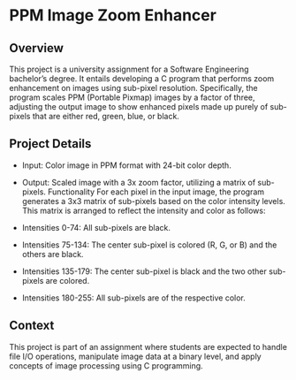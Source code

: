 # PPM Image Zoom Enhancer
## Overview
This project is a university assignment for a Software Engineering bachelor’s degree. It entails developing a C program that performs zoom enhancement on images using sub-pixel resolution. Specifically, the program scales PPM (Portable Pixmap) images by a factor of three, adjusting the output image to show enhanced pixels made up purely of sub-pixels that are either red, green, blue, or black.

## Project Details
- Input: Color image in PPM format with 24-bit color depth.
- Output: Scaled image with a 3x zoom factor, utilizing a matrix of sub-pixels.
Functionality
For each pixel in the input image, the program generates a 3x3 matrix of sub-pixels based on the color intensity levels. This matrix is arranged to reflect the intensity and color as follows:

- Intensities 0-74: All sub-pixels are black.
- Intensities 75-134: The center sub-pixel is colored (R, G, or B) and the others are black.
- Intensities 135-179: The center sub-pixel is black and the two other sub-pixels are colored.
- Intensities 180-255: All sub-pixels are of the respective color.
## Context
This project is part of an assignment where students are expected to handle file I/O operations, manipulate image data at a binary level, and apply concepts of image processing using C programming.
